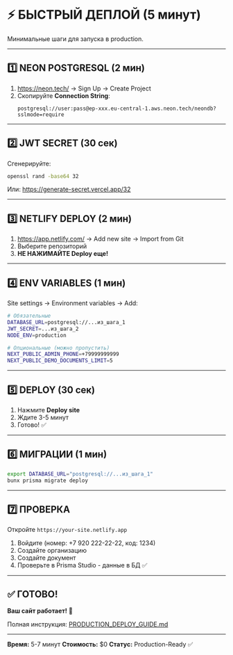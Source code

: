 # ⚡ БЫСТРЫЙ ДЕПЛОЙ (5 минут)

Минимальные шаги для запуска в production.

---

## 1️⃣ NEON POSTGRESQL (2 мин)

1. https://neon.tech/ → Sign Up → Create Project
2. Скопируйте **Connection String**:
   ```
   postgresql://user:pass@ep-xxx.eu-central-1.aws.neon.tech/neondb?sslmode=require
   ```

---

## 2️⃣ JWT SECRET (30 сек)

Сгенерируйте:
```bash
openssl rand -base64 32
```

Или: https://generate-secret.vercel.app/32

---

## 3️⃣ NETLIFY DEPLOY (2 мин)

1. https://app.netlify.com/ → Add new site → Import from Git
2. Выберите репозиторий
3. **НЕ НАЖИМАЙТЕ Deploy еще!**

---

## 4️⃣ ENV VARIABLES (1 мин)

Site settings → Environment variables → Add:

```bash
# Обязательные
DATABASE_URL=postgresql://...из_шага_1
JWT_SECRET=...из_шага_2
NODE_ENV=production

# Опциональные (можно пропустить)
NEXT_PUBLIC_ADMIN_PHONE=+79999999999
NEXT_PUBLIC_DEMO_DOCUMENTS_LIMIT=5
```

---

## 5️⃣ DEPLOY (30 сек)

1. Нажмите **Deploy site**
2. Ждите 3-5 минут
3. Готово! ✅

---

## 6️⃣ МИГРАЦИИ (1 мин)

```bash
export DATABASE_URL="postgresql://...из_шага_1"
bunx prisma migrate deploy
```

---

## 7️⃣ ПРОВЕРКА

Откройте `https://your-site.netlify.app`

1. Войдите (номер: +7 920 222-22-22, код: 1234)
2. Создайте организацию
3. Создайте документ
4. Проверьте в Prisma Studio - данные в БД ✅

---

## ✅ ГОТОВО!

**Ваш сайт работает!** 🎉

Полная инструкция: [PRODUCTION_DEPLOY_GUIDE.md](./PRODUCTION_DEPLOY_GUIDE.md)

---

**Время:** 5-7 минут
**Стоимость:** $0
**Статус:** Production-Ready ✅

